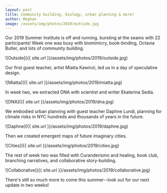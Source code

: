 ```yaml
---
layout: post
title: Community building, biology, urban planning & more!
author: Meghan
image: /assets/img/photos/2019/outside.jpg
---
```

Our 2019 Summer Institute is off and running, bursting at the seams with 22 participants! Week one was busy with biomimicry, book-binding, Octavia Butler, and lots of community building.

<!--more-->

![Outside]({{ site.url }}/assets/img/photos/2019/outside.jpg)

Our first guest teacher, artist Miatta Kawinzi, led us in a day of speculative design.

![Miatta]({{ site.url }}/assets/img/photos/2019/miatta.jpg)

In week two, we extracted DNA with scientist and writer Ekaterina Sedia.

![DNA]({{ site.url }}/assets/img/photos/2019/dna.jpg)

We embodied urban planning with guest teacher Daphne Lundi, planning for climate risks in NYC hundreds and thousands of years in the future.

![Daphne]({{ site.url }}/assets/img/photos/2019/daphne.jpg)

Then we created emergent maps of future imaginary cities.

![Cities]({{ site.url }}/assets/img/photos/2019/cities.jpg)

The rest of week two was filled with Curanderismo and healing, book club, branching narratives, and collaborative story-building.

![Collaborative]({{ site.url }}/assets/img/photos/2019/collaborative.jpg)

There's still so much more to come this summer--look out for our next update in two weeks!
